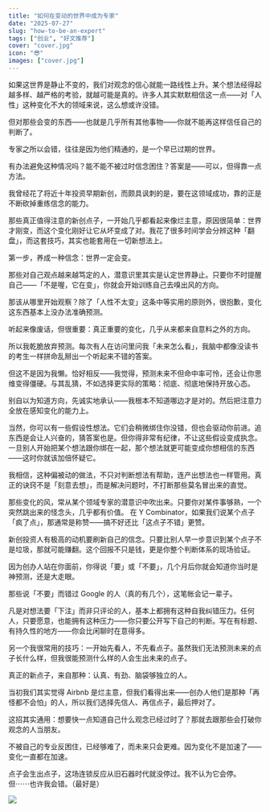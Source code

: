 ```yaml
---
title: "如何在变动的世界中成为专家"
date: "2025-07-27"
slug: "how-to-be-an-expert"
tags: ["创业", "好文推荐"]
cover: "cover.jpg"
icon: "😎"
images: ["cover.jpg"]
---
```

如果这世界是静止不变的，我们对观念的信心就能一路线性上升。某个想法经得起越多样、越严格的考验，就越可能是真的。许多人其实默默相信这一点——对「人性」这种变化不大的领域来说，这么想或许没错。



但对那些会变的东西——也就是几乎所有其他事物——你就不能再这样信任自己的判断了。



专家之所以会错，往往是因为他们精通的，是一个早已过期的世界。



有办法避免这种情况吗？能不能不被过时信念困住？答案是——可以，但得靠一点方法。



我曾经花了将近十年投资早期新创，而颇具讽刺的是，要在这领域成功，靠的正是不断砍掉重练信念的能力。



那些真正值得注意的新创点子，一开始几乎都看起来像烂主意，原因很简单：世界才刚变，而这个变化刚好让它从坏变成了对。我花了很多时间学会分辨这种「翻盘」，而这套技巧，其实也能套用在一切新想法上。



第一步，养成一种信念：世界一定会变。



那些对自己观点越来越笃定的人，潜意识里其实是认定世界静止。只要你不时提醒自己——「不是喔，它在变」，你就会开始训练自己去嗅出风的方向。



那该从哪里开始观察？除了「人性不太变」这条中等实用的原则外，很抱歉，变化这东西基本上没办法准确预测。



听起来像废话，但很重要：真正重要的变化，几乎从来都来自意料之外的方向。



所以我乾脆放弃预测。每次有人在访问里问我「未来怎么看」，我脑中都像没读书的考生一样拼命乱掰出一个听起来不错的答案。



但这不是因为我懒。恰好相反——我觉得，预测未来不但命中率可怜，还会让你思维变得僵硬。与其乱猜，不如选择更实际的策略：彻底、彻底地保持开放心态。



别自以为知道方向，先诚实地承认——我根本不知道哪边才是对的。然后把注意力全放在感知变化的能力上。



当然，你可以有一些假设性想法。它们会稍微绑住你没错，但也会驱动你前进。追东西是会让人兴奋的，猜答案也是。但你得非常有纪律，不让这些假设变成执念。
一旦别人开始把某个想法跟你绑在一起，那个想法就更可能变成你想相信的东西——这时你就该加倍怀疑它。



我相信，这种偏被动的做法，不只对判断想法有帮助，连产出想法也一样管用。真正的诀窍不是「刻意去想」，而是解决问题时，不打断那些莫名冒出来的直觉。



那些变化的风，常从某个领域专家的潜意识中吹出来。只要你对某件事够熟，一个突然跳出来的怪念头，几乎都有价值。
在 Y Combinator，如果我们说某个点子「疯了点」，那通常是称赞——搞不好还比「这点子不错」更赞。



新创投资人有极高的动机要刷新自己的信念。只要比别人早一步意识到某个点子不是垃圾，那就可能赚翻。这个回报不只是钱，更是你整个判断体系的现场验证。



因为创办人站在你面前，你得说「要」或「不要」，几个月后你就会知道你当时是神预测，还是大走眼。



那些说「不要」而错过 Google 的人（真的有几个），这笔帐会记一辈子。



凡是对想法要「下注」而非只评论的人，基本上都拥有这种自我纠错压力。任何人，只要愿意，也能拥有这种压力——你只要公开写下自己的判断。写在有标题、有持久性的地方——你会比闲聊时在意得多。



另一个我很常用的技巧：一开始先看人，不先看点子。虽然我们无法预测未来的点子长什么样，但我很能预测什么样的人会生出未来的点子。



真正的新点子，来自那种：认真、有劲、脑袋够独立的人。



当初我们其实觉得 Airbnb 是烂主意，但我们看得出来——创办人他们是那种「再怪都不会怕」的人，所以我们选择先信人、再信点子，最后押对了。



这招其实通用：想要快一点知道自己什么观念已经过时了？那就去跟那些会打破你观念的人当朋友。



不被自己的专业反困住，已经够难了，而未来只会更难。因为变化不是加速了——变化一直都在加速。



点子会生出点子，这场连锁反应从旧石器时代就没停过。我不认为它会停。
但⋯⋯也许我会错。（最好是）




![](https://prod-files-secure.s3.us-west-2.amazonaws.com/112d0858-5090-4d34-a606-b75eb8d65fd2/46476355-9cf3-4e99-9b7a-3531bc426380/1000202064.png?X-Amz-Algorithm=AWS4-HMAC-SHA256&X-Amz-Content-Sha256=UNSIGNED-PAYLOAD&X-Amz-Credential=ASIAZI2LB4664RHJVRYD%2F20250923%2Fus-west-2%2Fs3%2Faws4_request&X-Amz-Date=20250923T093240Z&X-Amz-Expires=3600&X-Amz-Security-Token=IQoJb3JpZ2luX2VjELn%2F%2F%2F%2F%2F%2F%2F%2F%2F%2FwEaCXVzLXdlc3QtMiJGMEQCIDIqgl7%2B6tSvkRVLEu5CboCrwKksVnlbsI%2F01jMGKjB2AiAUGngtx9ckNOKFzjgZePBVA%2BkLBc%2F0dr3KoRcgnyceHCr%2FAwhCEAAaDDYzNzQyMzE4MzgwNSIMOYciNwJPoLfNi0vJKtwDiIoKF1lHvUXM9cDkf9cD9iBq%2FsRmYjWCr8hYn0vCqzkC6LdclPS%2B6M3N9N6OeALqxYYhbGlC2ihOUqWmgqhEGiXKSFZuK4TfhKs6izsPaMvwOe4mxp1H5hMKn%2FKfEFk4CsDERqMfuz0Pwhg2Vpx0WxMBMJEZuP0nyKLkbfUWbH2eEpdUpc9X6IU%2FjSeYJmrFgyJNuaR8ePPkRNK50VctLoDd6pUr9Pw%2BFxQRX9CAkxN1%2B3JoEgvy6iWZj7Q6%2BS0oi67a3THqtHewJtFA6IABgjntcFvRgKQJD%2FjCYNcExsQAF13ui%2FMXb4seQVE%2FZXSw6ODB%2Fk0nYHTtUZzakF9yuLGHcqzu2OTyR41YMZgexuAYeDHTY%2BSRAzDpgZwxOzKY8v8evUoi9CzqXbxW2o91mQqxLU%2FFO%2BPcD0r9ZA3LBxIff5pnWlV7CVwtaidCgc0X3u26TJX7Be9t3L4H6XyO%2BioHiVUQjLyvtAFY6xHbCU1rrZ8EdSekHcqUNjseC6dga%2F3MdQe3b8fjSJ07dSpoeeQlCEE4JT%2BXGBu3nojrpyADJDmfs%2BpFyTd0w6wUNYADWawvv94mc0TDWaciE%2BFnaZO0zH1TGGa6f3Yv%2FxoUKsAFbjj%2BEfaD4SzXgUgwqL3JxgY6pgEDD07JVrYP90oFL2kP0IwH5dfG%2BewLieYi3%2BXAtn4K0ttplt5jpYozd1l%2BIOs1GkGp1wADB1GJQfhrmznlPBVlvgfETHFboIXKSd15ZnaZ0M%2B%2FsStXqUTquYR78VgVMeeSpf57hYw54fhqOYheXs6GIv7c3vmfyCtqxQCBTWyVoUx%2FNjwGvKa76PU%2BIewY3h4lEjeFmJLkExr2g0Qphv0KgPmEouuL&X-Amz-Signature=9dfdef3dd6b55cdada099c4f574a53ac5618d12ffe3b8f26ca603a5174d2f8c4&X-Amz-SignedHeaders=host&x-amz-checksum-mode=ENABLED&x-id=GetObject)

